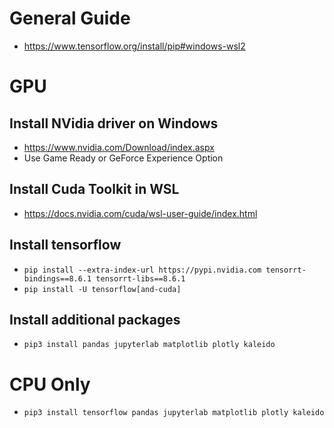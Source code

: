# General Guide

- https://www.tensorflow.org/install/pip#windows-wsl2

# GPU

## Install NVidia driver on Windows

- https://www.nvidia.com/Download/index.aspx
- Use Game Ready or GeForce Experience Option

## Install Cuda Toolkit in WSL

- https://docs.nvidia.com/cuda/wsl-user-guide/index.html

## Install tensorflow

- `pip install --extra-index-url https://pypi.nvidia.com tensorrt-bindings==8.6.1 tensorrt-libs==8.6.1`
- `pip install -U tensorflow[and-cuda]`

## Install additional packages

- `pip3 install pandas jupyterlab matplotlib plotly kaleido`

# CPU Only

- `pip3 install tensorflow pandas jupyterlab matplotlib plotly kaleido`
